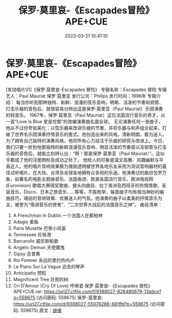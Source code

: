 ﻿---
title: 保罗·莫里哀-《Escapades冒险》APE+CUE
date: 2023-03-21 10:41:10
categories: 古典音乐、新世纪、纯音雅乐
tags: 纯音雅乐
---
# 保罗·莫里哀-《Escapades冒险》APE+CUE

[发烧唱片01]《保罗·莫里哀-Escapades 冒险》
专辑名称：Escapades 冒险
专辑艺人：Paul Mauriat 保罗·莫里亚
发行公司：Philips
发行时间：1996年
专辑介绍：
每当你听到那种独特、新鲜、浪漫的弦乐音响，明晰、活泼的节奏和铜管、打击乐器的音色后，就很容易分辨出这是保罗·莫里亚（Paul
Mauriat）乐团演奏的轻音乐。
1967年，保罗·莫里亚（Paul Mauriat）这位法国流行音乐的奇才，以一首“Love Is Blue
爱是忧郁”的改编演奏曲名震全球。
无论演奏任何一首曲子，他从不过份夸张美化：以弦乐器来改进乐曲的节奏，并将乐器与和声组合起来，打破了世界名乐团演奏抒情音乐的套式。他创造出来的风格，清新明朗，极为迷人。为了拥有自己独特的演奏风格，他将所有心力投注于乐曲的研究与改进上。今日，我们只要一听到他那独特的新鲜浪漫弦乐音响、明显活泼的节奏感以及铜管与打击乐器的音色后，就能立刻辨认出：“啊！那是保罗·莫里亚（Paul
Mauriat）”。这似乎都成了他的注册商标及成功之处了。
他给人的印象是温文高雅、风趣幽默与平易近人。他的唱片音响效果极为瑰丽透明被世界各地乐友采用为测试音响器材的最佳试听唱片。在大陆、台湾及全球各地拥有众多他的乐迷。他演奏过的曲目包罗万象，如著名的电影主题曲音乐、法国香颂、欧美各国流行音乐、欧洲电视网
(Eurovision)
歌唱大赛得奖歌曲、披头四曲目、拉丁美洲及西班牙的热情情歌、圣诞音乐、Disco、日本之旅音乐......等等，不胜枚举，每首曲子均有相当神妙的编曲技巧，瑰丽的音响效果、优雅迷人的气氛。他演奏的曲子以柔美的抒情音乐为主，被誉为“情调音乐的使者”、“二次世界大战后的法国音乐之神”。
曲目清单：
01. A Frenchman In Dublin 一个法国人在都柏林
02. Adagio 柔板
03. Paris Musette 巴黎小风笛
04. Tennessee 珍珠港
05. Barcarolle 威尼斯船歌
06. Angelic Demon 天使魔鬼
07. Gipsy 吉普赛
08. Rio Forever 永远的里约热内卢
09. Le Piano Sur La Vague 远去的琴声
10. Anticipatio 预知
11. Magnificent Tree 壮观的树
12. Cri D'Amour (Cry Of Love) 呼唤爱
保罗·莫里哀-《Escapades 冒险》APE+CUE.rar: https://url27.ctfile.com/f/9388027-826480679-13adce?p=559675
(访问密码: 559675)
保罗-莫里哀: https://url27.ctfile.com/d/9388027-55076286-881ffd?p=559675
(访问密码: 559675)
原文：[链接](https://blog.sina.com.cn/s/blog_1647c7e760103112f.html)
